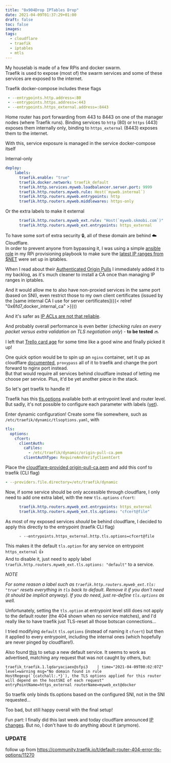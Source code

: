 ```yaml
---
title: "0x904Drop IPTables Drop"
date: 2021-04-09T01:37:29+01:00
draft: false
toc: false
images:
tags: 
  - cloudflare
  - traefik
  - iptables
  - mtls
---
```


My houselab is made of a few RPis and docker swarm.  
Traefik is used to expose (most of) the swarm services and some of these services are exposed to the internet.

Traefik docker-compose includes these flags
```yaml
 - --entrypoints.http.address=:80
 - --entrypoints.https.address=:443
 - --entrypoints.https_external.address=:8443
```

Home router has port forwarding from 443 to 8443 on one of the manager nodes (where Traefik runs). Binding services to `http` (80) or `https` (443) exposes them internally only, binding to `https_external` (8443) exposes them to the internet.

With this, service exposure is managed in the service docker-compose itself

Internal-only
```yaml
deploy:
    labels:
      traefik.enable: "true"
      traefik.docker.network: traefik_default
      traefik.http.services.myweb.loadbalancer.server.port: 9999
      traefik.http.routers.myweb.rule: Host(`myweb.internal`)
      traefik.http.routers.myweb.entrypoints: http
      traefik.http.routers.myweb.middlewares: https-only
```

Or the extra labels to make it external
```yaml
      traefik.http.routers.myweb_ext.rule: "Host(`myweb.skmobi.com`)"
      traefik.http.routers.myweb_ext.entrypoints: https_external
```

To have some sort of extra security :lock:, all of these domain are behind :cloud: Cloudflare.  
In order to prevent anyone from bypassing it, I was using a simple [ansible role](https://github.com/fopina/ansible-roles/tree/main/cloudflare-ips) in my RPi provisioning playbook to make sure the [latest IP ranges from $NET](https://www.cloudflare.com/ips/) were set up in iptables.

When I read about their [Authenticated Origin Pulls](https://support.cloudflare.com/hc/en-us/articles/204899617) I immediately added it to my backlog, as it's much cleaner to install a CA once than managing IP ranges in iptables.

And it would allow me to also have non-proxied services in the same port (based on SNI), even restrict those to my own client certificates (issued by the [same internal CA I use for server certificates]({{< relref "0x6fd7_docker_internal_ca" >}}))

And it's safer as [IP ACLs are not that reliable](https://jychp.medium.com/how-to-bypass-cloudflare-bot-protection-1f2c6c0c36fb).  

And probably overall performance is even better (*checking rules on every packet versus extra validation on TLS negotiation only*) - **to be tested** :soon:

I left that [Trello card age](https://help.trello.com/article/820-card-aging) for some time like a good wine and finally picked it up!

One quick option would be to spin up an `nginx` container, set it up as cloudflare [documented](https://support.cloudflare.com/hc/en-us/articles/204899617#h_2WFdI4xHJSAQ6GqBjgkfhb), `proxypass` all of it to traefik and change the port forward to nginx port instead.  
But that would require all services behind cloudflare instead of letting me choose per service. Plus, it'd be yet another piece in the stack.

So let's get traefik to handle it!

Traefik has this [tls.options](https://doc.traefik.io/traefik/routing/routers/#options) available both at entrypoint level and router level. But sadly, it's not possible to configure each parameter with labels ([yet](https://github.com/traefik/traefik/issues/5507)).

Enter dynamic configuration! Create some file somewhere, such as `/etc/traefik/dynamic/tlsoptions.yaml`, with

```yaml
tls:
  options:
    cfcert:
      clientAuth:
        caFiles:
          - /etc/traefik/dynamic/origin-pull-ca.pem
        clientAuthType: RequireAndVerifyClientCert
```

Place the [cloudflare-provided origin-pull-ca.pem](https://support.cloudflare.com/hc/en-us/article_attachments/360044928032/origin-pull-ca.pem) and add this conf to traefik (CLI flag)

```yaml
- --providers.file.directory=/etc/traefik/dynamic
```

Now, if some service should be only accessible through cloudflare, I only need to add one extra label, with the new `tls.options` `cfcert`:

```yaml
      traefik.http.routers.myweb_ext.entrypoints: https_external
      traefik.http.routers.myweb_ext.tls.options: "cfcert@file"
```

As most of my exposed services *should* be behind cloudflare, I decided to apply this directly to the entrypoint (traefik CLI flag)
```
      - --entrypoints.https_external.http.tls.options=cfcert@file
```

This makes it the default `tls.option` for any service on entrypoint `https_external` :+1:  
And to disable it, just need to apply label `traefik.http.routers.myweb_ext.tls.options: "default"` to a service.

*NOTE*

*For some reason a label such as `traefik.http.routers.myweb_ext.tls: "true"` resets everything in `tls` back to default. Remove it if you don't need (it should be implicit anyway). If you do need, just re-define `tls.options` as well.*

Unfortunately, setting the `tls.option` at entrypoint level still does not apply to the default router (the 404 shown when no service matches), and I'd really like to have traefik just TLS-reset all those botscan connections...

I tried modifying `default` `tls.options` (instead of naming it `cfcert`) but then it applied to every entrypoint, including the internal ones (which hopefully are never pinged by cloudflare!).

Also found [this](https://www.techjunktrunk.com/docker/2017/11/03/traefik-default-server-catch-all/) to setup a new default service. It seems to work as advertised, matching any request that was not caught by others, but:

```
traefik_traefik.1.lqdaryaciaex@sfpi3    | time="2021-04-09T00:02:07Z" level=warning msg="No domain found in rule HostRegexp(`{catchall:.*}`), the TLS options applied for this router will depend on the hostSNI of each request" entryPointName=https_external routerName=myweb_ext@docker
```

So traefik only binds tls.options based on the configured SNI, not in the SNI requested...

Too bad, but still happy overall with the final setup!

Fun part: I finally did this last week and today cloudflare announced [IP changes](https://www.cloudflare.com/ips/). But no, I don't have to do anything about it (anymore).


### UPDATE

follow up from https://community.traefik.io/t/default-router-404-error-tls-options/11270
